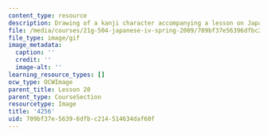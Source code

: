 ```yaml
---
content_type: resource
description: Drawing of a kanji character accompanying a lesson on Japanese.
file: /media/courses/21g-504-japanese-iv-spring-2009/709bf37e56396dfbc214514634daf60f_4256.gif
file_type: image/gif
image_metadata:
  caption: ''
  credit: ''
  image-alt: ''
learning_resource_types: []
ocw_type: OCWImage
parent_title: Lesson 20
parent_type: CourseSection
resourcetype: Image
title: '4256'
uid: 709bf37e-5639-6dfb-c214-514634daf60f
---
```

